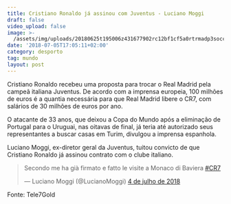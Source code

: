 ```yaml
---
title: Cristiano Ronaldo já assinou com Juventus - Luciano Moggi
draft: false
video_upload: false
image: >-
  /assets/img/uploads/20180625t195006z431677902rc12bf1cf5a0rtrmadp3soccerworldcupirnpor-c735c301ece193c660348d89e3f6ab55-1200x600.jpg
date: '2018-07-05T17:05:11+02:00'
category: desporto
tag: mundo
layout: post
---
```

Cristiano Ronaldo recebeu uma proposta para trocar o Real Madrid pela campeã italiana Juventus. De acordo com a imprensa europeia, 100 milhões de euros é a quantia necessária para que Real Madrid libere o CR7, com salários de 30 milhões de euros por ano.

O atacante de 33 anos, que deixou a Copa do Mundo após a eliminação de Portugal para o Uruguai, nas oitavas de final, já teria até autorizado seus representantes a buscar casas em Turim, divulgou a imprensa espanhola.

Luciano Moggi, ex-diretor geral da Juventus, tuitou convicto de que Cristiano Ronaldo já assinou contrato com o clube italiano.

<blockquote class="twitter-tweet" data-lang="pt"><p lang="it" dir="ltr">Secondo me ha già firmato e fatto le visite a Monaco di Baviera <a href="https://twitter.com/hashtag/CR7?src=hash&amp;ref_src=twsrc%5Etfw">#CR7</a></p>&mdash; Luciano Moggi (@LucianoMoggi) <a href="https://twitter.com/LucianoMoggi/status/1014598147224547330?ref_src=twsrc%5Etfw">4 de julho de 2018</a></blockquote>

<script async src="https://platform.twitter.com/widgets.js" charset="utf-8"></script>

Fonte: Tele7Gold
